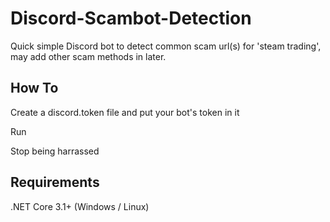 # Discord-Scambot-Detection
Quick simple Discord bot to detect common scam url(s) for 'steam trading', may add other scam methods in later. 

## How To
Create a discord.token file and put your bot's token in it

Run

Stop being harrassed

## Requirements
.NET Core 3.1+ (Windows / Linux)

